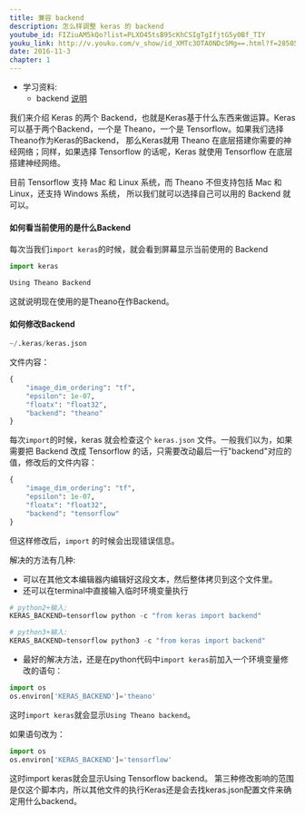 ```yaml
---
title: 兼容 backend
description: 怎么样调整 keras 的 backend
youtube_id: FIZiuAM5kQo?list=PLXO45tsB95cKhCSIgTgIfjtG5y0Bf_TIY
youku_link: http://v.youku.com/v_show/id_XMTc3OTA0NDc5Mg==.html?f=28505797&o=1
date: 2016-11-3
chapter: 1
---
```

* 学习资料:
  * backend [说明](https://github.com/MorvanZhou/tutorials/blob/master/kerasTUT/3-backend.py)

我们来介绍 Keras 的两个 Backend，也就是Keras基于什么东西来做运算。Keras 可以基于两个Backend，一个是 Theano，一个是 Tensorflow。如果我们选择Theano作为Keras的Backend，
那么Keras就用 Theano 在底层搭建你需要的神经网络；同样，如果选择 Tensorflow 的话呢，Keras 就使用 Tensorflow 在底层搭建神经网络。

目前 Tensorflow 支持 Mac 和 Linux 系统，而 Theano 不但支持包括 Mac 和 Linux，还支持 Windows 系统，
所以我们就可以选择自己可以用的 Backend 就可以。

#### 如何看当前使用的是什么Backend
每次当我们`import keras`的时候，就会看到屏幕显示当前使用的 Backend

```python
import keras
```

```python
Using Theano Backend
```
这就说明现在使用的是Theano在作Backend。

#### 如何修改Backend
```python
~/.keras/keras.json
```

文件内容：

```python
{
	"image_dim_ordering": "tf",
	"epsilon": 1e-07,
	"floatx": "float32",
	"backend": "theano"
}
```

每次`import`的时候，keras 就会检查这个 `keras.json` 文件。一般我们以为，如果需要把 Backend 改成 Tensorflow 的话，只需要改动最后一行"backend"对应的值，修改后的文件内容：

```python
{
	"image_dim_ordering": "tf",
	"epsilon": 1e-07,
	"floatx": "float32",
	"backend": "tensorflow"
}
```

但这样修改后，`import` 的时候会出现错误信息。

解决的方法有几种:

* 可以在其他文本编辑器内编辑好这段文本，然后整体拷贝到这个文件里。
* 还可以在terminal中直接输入临时环境变量执行

```python
# python2+输入:
KERAS_BACKEND=tensorflow python -c "from keras import backend"
```

```python
# python3+输入:
KERAS_BACKEND=tensorflow python3 -c "from keras import backend"
```

* 最好的解决方法，还是在python代码中`import keras`前加入一个环境变量修改的语句：

```python
import os
os.environ['KERAS_BACKEND']='theano'
```

这时`import keras`就会显示`Using Theano backend`。

如果语句改为：

```python
import os
os.environ['KERAS_BACKEND']='tensorflow'
```

这时import keras就会显示Using Tensorflow backend。
第三种修改影响的范围是仅这个脚本内，所以其他文件的执行Keras还是会去找keras.json配置文件来确定用什么backend。
